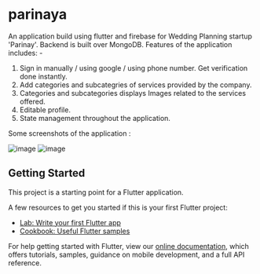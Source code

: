 # parinaya
An application build using flutter and firebase for Wedding Planning startup 'Parinay'. Backend is built over MongoDB.
Features of the application includes: -
1. Sign in manually / using google / using phone number. Get verification done instantly.
2. Add categories and subcategries of services provided by the company.
3. Categories and subcategories displays Images related to the services offered.
4. Editable profile. 
5. State management throughout the application.

Some screenshots of the application : 

![image](https://user-images.githubusercontent.com/43970492/133972138-fc71e76b-a608-48cc-b542-8cdc3d9bb87f.png)
![image](https://user-images.githubusercontent.com/43970492/133972221-a4baa643-4a28-45de-985b-935f10a1d4ec.png)


## Getting Started

This project is a starting point for a Flutter application.

A few resources to get you started if this is your first Flutter project:

- [Lab: Write your first Flutter app](https://flutter.dev/docs/get-started/codelab)
- [Cookbook: Useful Flutter samples](https://flutter.dev/docs/cookbook)

For help getting started with Flutter, view our
[online documentation](https://flutter.dev/docs), which offers tutorials,
samples, guidance on mobile development, and a full API reference.
